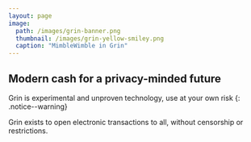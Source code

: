 ```yaml
---
layout: page
image:
  path: /images/grin-banner.png
  thumbnail: /images/grin-yellow-smiley.png
  caption: "MimbleWimble in Grin"
---
```


## Modern cash for a privacy-minded future

Grin is experimental and unproven technology, use at your own risk
{: .notice--warning}

Grin exists to open electronic transactions to all, without censorship or restrictions.
